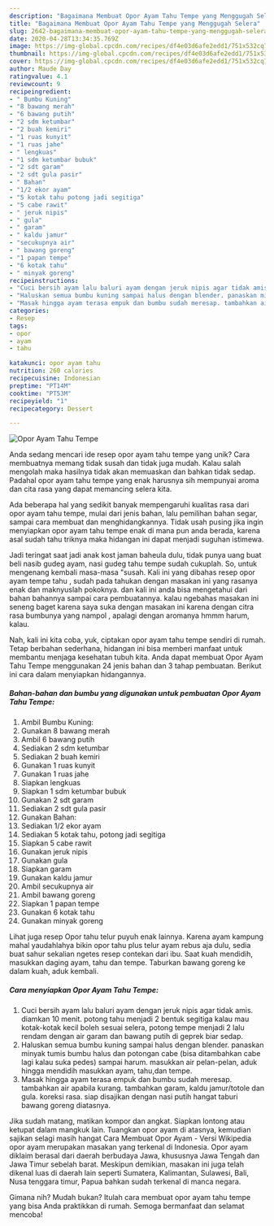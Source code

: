```yaml
---
description: "Bagaimana Membuat Opor Ayam Tahu Tempe yang Menggugah Selera"
title: "Bagaimana Membuat Opor Ayam Tahu Tempe yang Menggugah Selera"
slug: 2642-bagaimana-membuat-opor-ayam-tahu-tempe-yang-menggugah-selera
date: 2020-04-28T13:34:35.769Z
image: https://img-global.cpcdn.com/recipes/df4e03d6afe2edd1/751x532cq70/opor-ayam-tahu-tempe-foto-resep-utama.jpg
thumbnail: https://img-global.cpcdn.com/recipes/df4e03d6afe2edd1/751x532cq70/opor-ayam-tahu-tempe-foto-resep-utama.jpg
cover: https://img-global.cpcdn.com/recipes/df4e03d6afe2edd1/751x532cq70/opor-ayam-tahu-tempe-foto-resep-utama.jpg
author: Maude Day
ratingvalue: 4.1
reviewcount: 9
recipeingredient:
- " Bumbu Kuning"
- "8 bawang merah"
- "6 bawang putih"
- "2 sdm ketumbar"
- "2 buah kemiri"
- "1 ruas kunyit"
- "1 ruas jahe"
- " lengkuas"
- "1 sdm ketumbar bubuk"
- "2 sdt garam"
- "2 sdt gula pasir"
- " Bahan"
- "1/2 ekor ayam"
- "5 kotak tahu potong jadi segitiga"
- "5 cabe rawit"
- " jeruk nipis"
- " gula"
- " garam"
- " kaldu jamur"
- "secukupnya air"
- " bawang goreng"
- "1 papan tempe"
- "6 kotak tahu"
- " minyak goreng"
recipeinstructions:
- "Cuci bersih ayam lalu baluri ayam dengan jeruk nipis agar tidak amis. diamkan 10 menit. potong tahu menjadi 2 bentuk segitiga kalau mau kotak-kotak kecil boleh sesuai selera, potong tempe menjadi 2 lalu rendam dengan air garam dan bawang putih di geprek biar sedap."
- "Haluskan semua bumbu kuning sampai halus dengan blender. panaskan minyak tumis bumbu halus dan potongan cabe (bisa ditambahkan cabe lagi kalau suka pedes) sampai harum. masukkan air pelan-pelan, aduk hingga mendidih masukkan ayam, tahu,dan tempe."
- "Masak hingga ayam terasa empuk dan bumbu sudah meresap. tambahkan air apabila kurang. tambahkan garam, kaldu jamur/totole dan gula. koreksi rasa. siap disajikan dengan nasi putih hangat taburi bawang goreng diatasnya."
categories:
- Resep
tags:
- opor
- ayam
- tahu

katakunci: opor ayam tahu 
nutrition: 260 calories
recipecuisine: Indonesian
preptime: "PT14M"
cooktime: "PT53M"
recipeyield: "1"
recipecategory: Dessert

---
```



![Opor Ayam Tahu Tempe](https://img-global.cpcdn.com/recipes/df4e03d6afe2edd1/751x532cq70/opor-ayam-tahu-tempe-foto-resep-utama.jpg)

Anda sedang mencari ide resep opor ayam tahu tempe yang unik? Cara membuatnya memang tidak susah dan tidak juga mudah. Kalau salah mengolah maka hasilnya tidak akan memuaskan dan bahkan tidak sedap. Padahal opor ayam tahu tempe yang enak harusnya sih mempunyai aroma dan cita rasa yang dapat memancing selera kita.

Ada beberapa hal yang sedikit banyak mempengaruhi kualitas rasa dari opor ayam tahu tempe, mulai dari jenis bahan, lalu pemilihan bahan segar, sampai cara membuat dan menghidangkannya. Tidak usah pusing jika ingin menyiapkan opor ayam tahu tempe enak di mana pun anda berada, karena asal sudah tahu triknya maka hidangan ini dapat menjadi suguhan istimewa.

Jadi teringat saat jadi anak kost jaman baheula dulu, tidak punya uang buat beli nasib gudeg ayam, nasi gudeg tahu tempe sudah cukuplah. So, untuk mengenang kembali masa-masa &#34;susah. Kali ini yang dibahas resep opor ayam tempe tahu , sudah pada tahukan dengan masakan ini yang rasanya enak dan maknyuslah pokoknya. dan kali ini anda bisa mengetahui dari bahan bahannya sampai cara pembuatannya. kalau ngebahas masakan ini seneng baget karena saya suka dengan masakan ini karena dengan citra rasa bumbunya yang nampol , apalagi dengan aromanya hmmm harum, kalau.


Nah, kali ini kita coba, yuk, ciptakan opor ayam tahu tempe sendiri di rumah. Tetap berbahan sederhana, hidangan ini bisa memberi manfaat untuk membantu menjaga kesehatan tubuh kita. Anda dapat membuat Opor Ayam Tahu Tempe menggunakan 24 jenis bahan dan 3 tahap pembuatan. Berikut ini cara dalam menyiapkan hidangannya.

<!--inarticleads1-->

##### Bahan-bahan dan bumbu yang digunakan untuk pembuatan Opor Ayam Tahu Tempe:

1. Ambil  Bumbu Kuning:
1. Gunakan 8 bawang merah
1. Ambil 6 bawang putih
1. Sediakan 2 sdm ketumbar
1. Sediakan 2 buah kemiri
1. Gunakan 1 ruas kunyit
1. Gunakan 1 ruas jahe
1. Siapkan  lengkuas
1. Siapkan 1 sdm ketumbar bubuk
1. Gunakan 2 sdt garam
1. Sediakan 2 sdt gula pasir
1. Gunakan  Bahan:
1. Sediakan 1/2 ekor ayam
1. Sediakan 5 kotak tahu, potong jadi segitiga
1. Siapkan 5 cabe rawit
1. Gunakan  jeruk nipis
1. Gunakan  gula
1. Siapkan  garam
1. Gunakan  kaldu jamur
1. Ambil secukupnya air
1. Ambil  bawang goreng
1. Siapkan 1 papan tempe
1. Gunakan 6 kotak tahu
1. Gunakan  minyak goreng


Lihat juga resep Opor tahu telur puyuh enak lainnya. Karena ayam kampung mahal yaudahlahya bikin opor tahu plus telur ayam rebus aja dulu, sedia buat sahur sekalian ngetes resep contekan dari ibu. Saat kuah mendidih, masukkan daging ayam, tahu dan tempe. Taburkan bawang goreng ke dalam kuah, aduk kembali. 

<!--inarticleads2-->

##### Cara menyiapkan Opor Ayam Tahu Tempe:

1. Cuci bersih ayam lalu baluri ayam dengan jeruk nipis agar tidak amis. diamkan 10 menit. potong tahu menjadi 2 bentuk segitiga kalau mau kotak-kotak kecil boleh sesuai selera, potong tempe menjadi 2 lalu rendam dengan air garam dan bawang putih di geprek biar sedap.
1. Haluskan semua bumbu kuning sampai halus dengan blender. panaskan minyak tumis bumbu halus dan potongan cabe (bisa ditambahkan cabe lagi kalau suka pedes) sampai harum. masukkan air pelan-pelan, aduk hingga mendidih masukkan ayam, tahu,dan tempe.
1. Masak hingga ayam terasa empuk dan bumbu sudah meresap. tambahkan air apabila kurang. tambahkan garam, kaldu jamur/totole dan gula. koreksi rasa. siap disajikan dengan nasi putih hangat taburi bawang goreng diatasnya.


Jika sudah matang, matikan kompor dan angkat. Siapkan lontong atau ketupat dalam mangkuk lain. Tuangkan opor ayam di atasnya, kemudian sajikan selagi masih hangat Cara Membuat Opor Ayam - Versi Wikipedia opor ayam merupakan masakan yang terkenal di Indonesia. Opor ayam diklaim berasal dari daerah berbudaya Jawa, khususnya Jawa Tengah dan Jawa Timur sebelah barat. Meskipun demikian, masakan ini juga telah dikenal luas di daerah lain seperti Sumatera, Kalimantan, Sulawesi, Bali, Nusa tenggara timur, Papua bahkan sudah terkenal di manca negara. 

Gimana nih? Mudah bukan? Itulah cara membuat opor ayam tahu tempe yang bisa Anda praktikkan di rumah. Semoga bermanfaat dan selamat mencoba!
